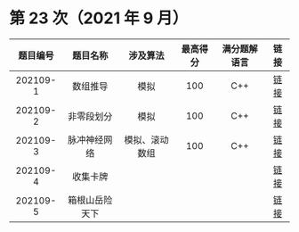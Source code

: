 # 第 23 次（2021 年 9 月）


| 题目编号 | 题目名称 | 涉及算法 | 最高得分 | 满分题解语言 | 链接 | 
| :-: | :-: | :-: | :-: | :-: | :-: |
| 202109-1 | 数组推导 | 模拟 | 100 | C++ | [链接](1\index.md) | 
| 202109-2 | 非零段划分 | 模拟 | 100 | C++ | [链接](2\index.md) | 
| 202109-3 | 脉冲神经网络 | 模拟、滚动数组 | 100 | C++ | [链接](3\index.md) | 
| 202109-4 | 收集卡牌 |  |  |  | [链接](4\index.md) | 
| 202109-5 | 箱根山岳险天下 |  |  |  | [链接](5\index.md) | 
